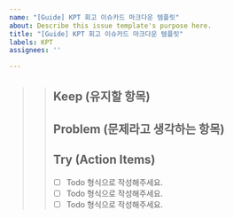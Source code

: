 ```yaml
---
name: "[Guide] KPT 회고 이슈카드 마크다운 템플릿"
about: Describe this issue template's purpose here.
title: "[Guide] KPT 회고 이슈카드 마크다운 템플릿"
labels: KPT
assignees: ''

---
```


> > ## Keep (유지할 항목)
> > ## Problem (문제라고 생각하는 항목)
> > ## Try (Action Items)
> > 
> > * [ ]   Todo 형식으로 작성해주세요.
> > * [ ]   Todo 형식으로 작성해주세요.
> > * [ ]   Todo 형식으로 작성해주세요.
